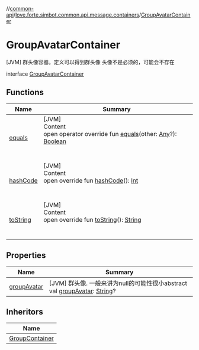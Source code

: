 //[common-api](../../index.md)/[love.forte.simbot.common.api.message.containers](../index.md)/[GroupAvatarContainer](index.md)



# GroupAvatarContainer  
 [JVM] 群头像容器。定义可以得到群头像 头像不是必须的，可能会不存在  
  
interface [GroupAvatarContainer](index.md)   


## Functions  
  
|  Name|  Summary| 
|---|---|
| [equals](https://kotlinlang.org/api/latest/jvm/stdlib/kotlin/-any/equals.html)| [JVM]  <br>Content  <br>open operator override fun [equals](https://kotlinlang.org/api/latest/jvm/stdlib/kotlin/-any/equals.html)(other: [Any](https://kotlinlang.org/api/latest/jvm/stdlib/kotlin/-any/index.html)?): [Boolean](https://kotlinlang.org/api/latest/jvm/stdlib/kotlin/-boolean/index.html)  <br><br><br>
| [hashCode](https://kotlinlang.org/api/latest/jvm/stdlib/kotlin/-any/hash-code.html)| [JVM]  <br>Content  <br>open override fun [hashCode](https://kotlinlang.org/api/latest/jvm/stdlib/kotlin/-any/hash-code.html)(): [Int](https://kotlinlang.org/api/latest/jvm/stdlib/kotlin/-int/index.html)  <br><br><br>
| [toString](https://kotlinlang.org/api/latest/jvm/stdlib/kotlin/-any/to-string.html)| [JVM]  <br>Content  <br>open override fun [toString](https://kotlinlang.org/api/latest/jvm/stdlib/kotlin/-any/to-string.html)(): [String](https://kotlinlang.org/api/latest/jvm/stdlib/kotlin/-string/index.html)  <br><br><br>


## Properties  
  
|  Name|  Summary| 
|---|---|
| [groupAvatar](index.md#love.forte.simbot.common.api.message.containers/GroupAvatarContainer/groupAvatar/#/PointingToDeclaration/)|  [JVM] 群头像. 一般来讲为null的可能性很小abstract val [groupAvatar](index.md#love.forte.simbot.common.api.message.containers/GroupAvatarContainer/groupAvatar/#/PointingToDeclaration/): [String](https://kotlinlang.org/api/latest/jvm/stdlib/kotlin/-string/index.html)?   <br>


## Inheritors  
  
|  Name| 
|---|
| [GroupContainer](../-group-container/index.md)

